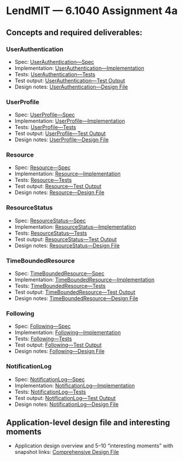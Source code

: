 # LendMIT — 6.1040 Assignment 4a

## Concepts and required deliverables:

### UserAuthentication
- Spec: [UserAuthentication—Spec](design/concepts/UserAuthentication/UserAuthentication.md)
- Implementation: [UserAuthentication—Implementation](src/concepts/UserAuthentication/UserAuthentication.ts)
- Tests: [UserAuthentication—Tests](src/concepts/UserAuthentication/UserAuthentication.test.ts)
- Test output: [UserAuthentication—Test Output](src/concepts/UserAuthentication/test-output.md)
- Design notes: [UserAuthentication—Design File](design/concepts/UserAuthentication/design-file.md)

### UserProfile
- Spec: [UserProfile—Spec](design/concepts/UserProfile/UserProfile.md)
- Implementation: [UserProfile—Implementation](src/concepts/UserProfile/UserProfile.ts)
- Tests: [UserProfile—Tests](src/concepts/UserProfile/UserProfile.test.ts)
- Test output: [UserProfile—Test Output](src/concepts/UserProfile/test-output.md)
- Design notes: [UserProfile—Design File](design/concepts/UserProfile/design-file.md)

### Resource
- Spec: [Resource—Spec](design/concepts/Resource/Resource.md)
- Implementation: [Resource—Implementation](src/concepts/Resource/Resource.ts)
- Tests: [Resource—Tests](src/concepts/Resource/Resource.test.ts)
- Test output: [Resource—Test Output](src/concepts/Resource/test-output.md)
- Design notes: [Resource—Design File](design/concepts/Resource/design-file.md)

### ResourceStatus
- Spec: [ResourceStatus—Spec](design/concepts/ResourceStatus/ResourceStatus.md)
- Implementation: [ResourceStatus—Implementation](src/concepts/ResourceStatus/ResourceStatus.ts)
- Tests: [ResourceStatus—Tests](src/concepts/ResourceStatus/ResourceStatus.test.ts)
- Test output: [ResourceStatus—Test Output](src/concepts/ResourceStatus/test-output.md)
- Design notes: [ResourceStatus—Design File](design/concepts/ResourceStatus/design-file.md)

### TimeBoundedResource
- Spec: [TimeBoundedResource—Spec](design/concepts/TimeBoundedResource/TimeBoundedResource.md)
- Implementation: [TimeBoundedResource—Implementation](src/concepts/TimeBoundedResource/TimeBoundedResource.ts)
- Tests: [TimeBoundedResource—Tests](src/concepts/TimeBoundedResource/TimeBoundedResource.test.ts)
- Test output: [TimeBoundedResource—Test Output](src/concepts/TimeBoundedResource/test-output.md)
- Design notes: [TimeBoundedResource—Design File](design/concepts/TimeBoundedResource/design-file.md)

### Following
- Spec: [Following—Spec](design/concepts/Following/Following.md)
- Implementation: [Following—Implementation](src/concepts/Following/Following.ts)
- Tests: [Following—Tests](src/concepts/Following/Following.test.ts)
- Test output: [Following—Test Output](src/concepts/Following/test-output.md)
- Design notes: [Following—Design File](design/concepts/Following/design-file.md)

### NotificationLog
- Spec: [NotificationLog—Spec](design/concepts/NotificationLog/NotificationLog.md)
- Implementation: [NotificationLog—Implementation](src/concepts/NotificationLog/NotificationLog.ts)
- Tests: [NotificationLog—Tests](src/concepts/NotificationLog/NotificationLog.test.ts)
- Test output: [NotificationLog—Test Output](src/concepts/NotificationLog/test-output.md)
- Design notes: [NotificationLog—Design File](design/concepts/NotificationLog/design-file.md)

## Application-level design file and interesting moments

- Application design overview and 5–10 “interesting moments” with snapshot links: [Comprehensive Design File](design/concepts/Comprehensive%20Design%20File.md)

